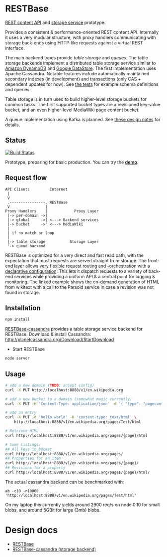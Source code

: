 # RESTBase 

[REST content
API](https://www.mediawiki.org/wiki/Requests_for_comment/Content_API) and [storage service](https://www.mediawiki.org/wiki/Requests_for_comment/Storage_service) prototype.

Provides a consistent & performance-oriented REST content API. Internally it
uses a very modular structure, with proxy handlers communicating with
storage back-ends using HTTP-like requests against a virtual REST interface.

The main backend types provide *table storage* and *queues*. The table storage
backends implement a distributed table storage service similar to [Amazon
DynamoDB](http://aws.amazon.com/documentation/dynamodb/) and [Google
DataStore](https://developers.google.com/datastore/). The first implementation
uses Apache Cassandra. Notable features include automatically maintained
secondary indexes (in development) and transactions (only CAS + dependent
updates for now). See [the
tests](https://github.com/gwicke/restbase-cassandra/blob/8a55b377173b08a6c772a208e69d2edf9425ad3a/storage/cassandra/test.js#L86)
for example schema definitions and queries.

Table storage is in turn used to build higher-level storage buckets for common
tasks. The first supported bucket types are a revisioned key-value bucket, and
an even higher-level MediaWiki page content bucket.

A queue implementation using Kafka is planned. See [these design notes](https://github.com/gwicke/restbase-cassandra/blob/master/doc/QueueBucket.md) for details.

## Status
[![Build Status](https://travis-ci.org/gwicke/restbase.svg?branch=master)](https://travis-ci.org/gwicke/restbase)

Prototype, preparing for basic production. You can try the
**[demo](http://api.wmflabs.org/v1/en.wikipedia.org/pages/Paris/html/626969947)**.

## Request flow
```
API Clients         Internet
 |
 V
 .----------------. RESTBase
 V                | 
Proxy Handlers    |            Proxy Layer
 |-> per-domain ->|
 |-> global     ->| <---> Backend services
 |-> bucket     ->' <---> MediaWiki
 | 
 | if no match or loop 
 |
 |-> table storage           Storage Layer
 '-> queue backend
```

RESTBase is optimized for a very direct and fast read path, with the
expectation that most requests are served straight from storage. The front-end
layer allows very flexible request routing and -orchestration with a
[declarative
configuration](https://github.com/gwicke/restbase/blob/master/doc/Architecture.md#declarative-configuration). This lets it dispatch requests to a variety of back-end services while providing a uniform API & a central point for logging & monitoring. The linked example shows the on-demand generation of HTML from wikitext with a call to the Parsoid service in case a revision was not found in storage.

## Installation
```sh
npm install
```

[RESTBase-cassandra](https://github.com/gwicke/restbase-cassandra) provides a table storage service backend for RESTBase. Download & install Cassandra: http://planetcassandra.org/Download/StartDownload

- Start RESTBase
```sh
node server
```

Usage
-----
```sh
# add a new domain (TODO: accept config)
curl -X PUT http://localhost:8888/v1/en.wikipedia.org

# add a new bucket to a domain (somewhat magic currently)
curl -X PUT -H 'Content-Type: application/json' -d '{ "type": "pagecontent" }' http://localhost:8888/v1/en.wikipedia.org/pages.html

# add an entry
curl -X PUT -d 'hello world' -H 'content-type: text/html' \
    http://localhost:8888/v1/en.wikipedia.org/pages/Test/html

# Retrieve HTML
curl http://localhost:8888/v1/en.wikipedia.org/pages/{page}/html

# Some listings:
## All keys in bucket
curl http://localhost:8888/v1/en.wikipedia.org/pages/
## Properties for an item
curl http://localhost:8888/v1/en.wikipedia.org/pages/{page}/
## Revisions for a property
curl http://localhost:8888/v1/en.wikipedia.org/pages/{page}/html/
```
The actual cassandra backend can be benchmarked with:
```
ab -c10 -n10000 'http://localhost:8888/v1/en.wikipedia.org/pages/Test/html'
```
On my laptop this currently yields around 2900 req/s on node 0.10 for small
blobs, and around 5GBit for large (3mb) blobs.

Design docs
===========

- [RESTBase](https://github.com/gwicke/restbase/blob/master/doc/)
- [RESTBase-cassandra (storage backend)](https://github.com/gwicke/restbase-cassandra/blob/master/doc/)

